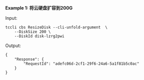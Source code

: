 **Example 1: 将云硬盘扩容到200G**



Input: 

```
tccli cbs ResizeDisk --cli-unfold-argument  \
    --DiskSize 200 \
    --DiskId disk-lzrg2pwi
```

Output: 
```
{
    "Response": {
        "RequestId": "adefc06d-2cf1-29f6-24a6-5a1f81b5c0ac"
    }
}
```

